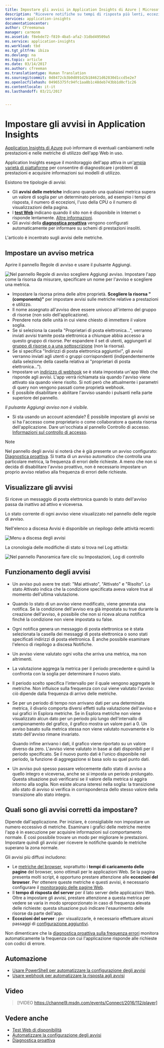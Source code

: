 ```yaml
---
title: Impostare gli avvisi in Application Insights di Azure | Microsoft Docs
description: "Ricevere notifiche su tempi di risposta più lenti, eccezioni e altre prestazioni o modifiche nell&quot;uso delle app Web."
services: application-insights
documentationcenter: 
author: CFreemanwa
manager: carmonm
ms.assetid: f8ebde72-f819-4ba5-afa2-31dbd49509a5
ms.service: application-insights
ms.workload: tbd
ms.tgt_pltfrm: ibiza
ms.devlang: na
ms.topic: article
ms.date: 03/14/2017
ms.author: cfreeman
ms.translationtype: Human Translation
ms.sourcegitcommit: 0d8472cb3b0d891d2b184621d62830d1ccd5e2e7
ms.openlocfilehash: 04965375fc94fc1aa8b1c48deb743bb1d0cf1c26
ms.contentlocale: it-it
ms.lasthandoff: 03/21/2017


---
```

# <a name="set-alerts-in-application-insights"></a>Impostare gli avvisi in Application Insights
[Application Insights di Azure][start] può informare di eventuali cambiamenti nelle prestazioni e nelle metriche di utilizzo dell'app Web in uso. 

Application Insights esegue il monitoraggio dell'app attiva in un'[ampia varietà di piattaforme][platforms] per consentire di diagnosticare i problemi di prestazioni e acquisire informazioni sui modelli di utilizzo.

Esistono tre tipologie di avvisi:

* Gli **avvisi delle metriche** indicano quando una qualsiasi metrica supera un valore di soglia per un determinato periodo, ad esempio i tempi di risposta, il numero di eccezioni, l'uso della CPU o il numero di visualizzazioni della pagina. 
* I [**test Web**][availability] indicano quando il sito non è disponibile in Internet o risponde lentamente. [Altre informazioni][availability].
* Gli avvisi della [**diagnostica proattiva**](app-insights-proactive-diagnostics.md) vengono configurati automaticamente per informare su schemi di prestazioni insoliti.

L'articolo è incentrato sugli avvisi delle metriche.

## <a name="set-a-metric-alert"></a>Impostare un avviso metrica
Aprire il pannello Regole di avviso e usare il pulsante Aggiungi. 

![Nel pannello Regole di avviso scegliere Aggiungi avviso. Impostare l'app come la risorsa da misurare, specificare un nome per l'avviso e scegliere una metrica.](./media/app-insights-alerts/01-set-metric.png)

* Impostare la risorsa prima delle altre proprietà. **Scegliere la risorsa "(components)"** per impostare avvisi sulle metriche relative a prestazioni e utilizzo.
* Il nome assegnato all'avviso deve essere univoco all'interno del gruppo di risorse (non solo dell'applicazione).
* Prendere nota delle unità in cui viene chiesto di immettere il valore soglia.
* Se si seleziona la casella "Proprietari di posta elettronica...", verranno inviati avvisi tramite posta elettronica a chiunque abbia accesso a questo gruppo di risorse. Per espandere il set di utenti, aggiungerli al [gruppo di risorse o a una sottoscrizione](app-insights-resources-roles-access-control.md) (non la risorsa).
* Se si specifica "Indirizzi di posta elettronica aggiuntivi", gli avvisi verranno inviati agli utenti o gruppi corrispondenti (indipendentemente dalla selezione della casella relativa ai "proprietari di posta elettronica..."). 
* Impostare un [indirizzo di webhook](../monitoring-and-diagnostics/insights-webhooks-alerts.md) se è stata impostata un'app Web che risponde agli avvisi. L'app verrà richiamata sia quando l'avviso viene attivato sia quando viene risolto. Si noti però che attualmente i parametri di query non vengono passati come proprietà webhook.
* È possibile disabilitare o abilitare l'avviso usando i pulsanti nella parte superiore del pannello.

*Il pulsante Aggiungi avviso non è visibile.* 

* Si sta usando un account aziendale? È possibile impostare gli avvisi se si ha l'accesso come proprietario o come collaboratore a questa risorsa dell'applicazione. Dare un'occhiata al pannello Controllo di accesso. [Informazioni sul controllo di accesso][roles].

> [!NOTE]
> Nel pannello degli avvisi si noterà che è già presente un avviso configurato: [Diagnostica proattiva](app-insights-proactive-failure-diagnostics.md). Si tratta di un avviso automatico che controlla una particolare metrica, la frequenza di errori delle richieste. A meno che non si decida di disabilitare l'avviso proattivo, non è necessario impostare un proprio avviso relativo alla frequenza di errori delle richieste. 
> 
> 

## <a name="see-your-alerts"></a>Visualizzare gli avvisi
Si riceve un messaggio di posta elettronica quando lo stato dell'avviso passa da inattivo ad attivo e viceversa. 

Lo stato corrente di ogni avviso viene visualizzato nel pannello delle regole di avviso.

Nell'elenco a discesa Avvisi è disponibile un riepilogo delle attività recenti:

![Menu a discesa degli avvisi](./media/app-insights-alerts/010-alert-drop.png)

La cronologia delle modifiche di stato si trova nel Log attività:

![Nel pannello Panoramica fare clic su Impostazioni, Log di controllo](./media/app-insights-alerts/09-alerts.png)

## <a name="how-alerts-work"></a>Funzionamento degli avvisi
* Un avviso può avere tre stati: "Mai attivato", "Attivato" e "Risolto". Lo stato Attivato indica che la condizione specificata aveva valore true al momento dell'ultima valutazione.
* Quando lo stato di un avviso viene modificato, viene generata una notifica. Se la condizione dell'avviso era già impostata su true durante la creazione dell'avviso, è possibile che non si riceva alcuna notifica finché la condizione non viene impostata su false.
* Ogni notifica genera un messaggio di posta elettronica se è stata selezionata la casella dei messaggi di posta elettronica o sono stati specificati indirizzi di posta elettronica. È anche possibile esaminare l'elenco di riepilogo a discesa Notifiche.
* Un avviso viene valutato ogni volta che arriva una metrica, ma non altrimenti.
* La valutazione aggrega la metrica per il periodo precedente e quindi la confronta con la soglia per determinare il nuovo stato.
* Il periodo scelto specifica l'intervallo per il quale vengono aggregate le metriche. Non influisce sulla frequenza con cui viene valutato l'avviso: ciò dipende dalla frequenza di arrivo delle metriche.
* Se per un periodo di tempo non arrivano dati per una determinata metrica, il divario comporta diversi effetti sulla valutazione dell'avviso e sui grafici in Esplora metriche. Se in Esplora metriche non viene visualizzato alcun dato per un periodo più lungo dell'intervallo di campionamento del grafico, il grafico mostra un valore pari a 0. Un avviso basato sulla metrica stessa non viene valutato nuovamente e lo stato dell'avviso rimane invariato. 
  
    Quando infine arrivano i dati, il grafico viene riportato su un valore diverso da zero. L'avviso viene valutato in base ai dati disponibili per il periodo specificato. Se il nuovo punto dati è l'unico disponibile nel periodo, la funzione di aggregazione si basa solo su quel punto dati.
* Un avviso può spesso passare velocemente dallo stato di avviso a quello integro e viceversa, anche se si imposta un periodo prolungato. Questa situazione può verificarsi se il valore della metrica si aggira intorno alla soglia. Non esiste alcuna isteresi nella soglia: la transizione allo stato di avviso si verifica in corrispondenza dello stesso valore della transizione allo stato integro.

## <a name="what-are-good-alerts-to-set"></a>Quali sono gli avvisi corretti da impostare?
Dipende dall'applicazione. Per iniziare, è consigliabile non impostare un numero eccessivo di metriche. Esaminare i grafici delle metriche mentre l'app è in esecuzione per acquisire informazioni sul comportamento normale. È così possibile trovare un modo per migliorare le prestazioni. Impostare quindi gli avvisi per ricevere le notifiche quando le metriche superano la zona normale. 

Gli avvisi più diffusi includono:

* Le [metriche del browser][client], soprattutto i **tempi di caricamento delle pagine** del browser, sono ottimali per le applicazioni Web. Se la pagina presenta molti script, è opportuno prestare attenzione alle **eccezioni del browser**. Per ottenere queste metriche e questi avvisi, è necessario configurare il [monitoraggio delle pagine Web][client].
* Il **tempo di risposta del server** per il lato server delle applicazioni Web. Oltre a impostare gli avvisi, prestare attenzione a questa metrica per vedere se varia in modo sproporzionato in caso di frequenza elevata delle richieste: questa situazione può indicare l'esaurimento delle risorse da parte dell'app. 
* **Eccezioni del server** : per visualizzarle, è necessario effettuare alcuni passaggi di [configurazione aggiuntivi](app-insights-asp-net-exceptions.md).

Non dimenticare che la [diagnostica proattiva sulla frequenza errori](app-insights-proactive-failure-diagnostics.md) monitora automaticamente la frequenza con cui l'applicazione risponde alle richieste con codici di errore. 

## <a name="automation"></a>Automazione
* [Usare PowerShell per automatizzare la configurazione degli avvisi](app-insights-powershell-alerts.md)
* [Usare webhook per automatizzare la risposta agli avvisi](../monitoring-and-diagnostics/insights-webhooks-alerts.md)

## <a name="video"></a>Video

> [!VIDEO https://channel9.msdn.com/events/Connect/2016/112/player]

## <a name="see-also"></a>Vedere anche
* [Test Web di disponibilità](app-insights-monitor-web-app-availability.md)
* [Automatizzare la configurazione degli avvisi](app-insights-powershell-alerts.md)
* [Diagnostica proattiva](app-insights-proactive-diagnostics.md) 

<!--Link references-->

[availability]: app-insights-monitor-web-app-availability.md
[client]: app-insights-javascript.md
[platforms]: app-insights-platforms.md
[roles]: app-insights-resources-roles-access-control.md
[start]: app-insights-overview.md


